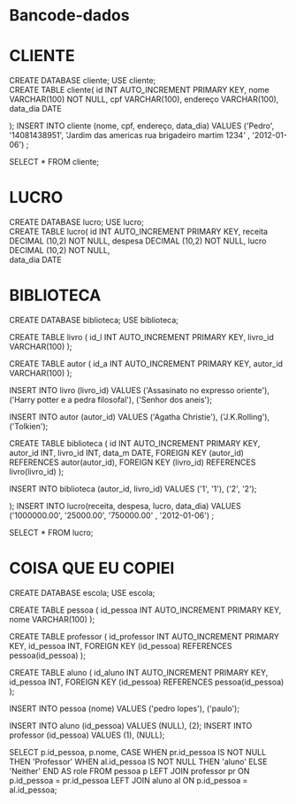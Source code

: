# Bancode-dados

 # CLIENTE
 
CREATE DATABASE cliente; 
USE cliente;  
CREATE TABLE cliente( 
id INT AUTO_INCREMENT PRIMARY KEY, 
nome VARCHAR(100) NOT NULL, 
cpf VARCHAR(100), 
endereço VARCHAR(100),  
data_dia DATE

); 
INSERT INTO cliente (nome, cpf, endereço, data_dia) VALUES 
('Pedro', '14081438951', 'Jardim das americas rua brigadeiro martim 1234' , '2012-01-06') ;

SELECT * FROM  cliente;
# LUCRO
CREATE DATABASE lucro; 
USE lucro;  
CREATE TABLE lucro( 
id INT AUTO_INCREMENT PRIMARY KEY, 
receita DECIMAL (10,2) NOT NULL, 
despesa DECIMAL (10,2) NOT NULL, 
lucro   DECIMAL (10,2) NOT NULL,  
data_dia DATE

# BIBLIOTECA

CREATE DATABASE biblioteca;
USE biblioteca;

CREATE TABLE livro
(
id_l INT AUTO_INCREMENT PRIMARY KEY,
livro_id VARCHAR(100)
);


CREATE TABLE autor
(
id_a INT AUTO_INCREMENT PRIMARY KEY,
autor_id VARCHAR(100)
);

INSERT INTO livro (livro_id) VALUES
('Assasinato no expresso oriente'),
('Harry potter e a pedra filosofal'),
('Senhor dos aneis');

INSERT INTO autor (autor_id) VALUES
('Agatha Christie'),
('J.K.Rolling'),
('Tolkien');

CREATE TABLE biblioteca
(
id INT AUTO_INCREMENT PRIMARY KEY,
autor_id INT,
livro_id INT,
data_m DATE,
FOREIGN KEY (autor_id) REFERENCES autor(autor_id),
FOREIGN KEY (livro_id) REFERENCES livro(livro_id)
);

INSERT INTO biblioteca (autor_id, livro_id) VALUES
('1', '1'),
('2', '2');


); 
INSERT INTO lucro(receita, despesa, lucro, data_dia) VALUES 
('1000000.00', '25000.00', '750000.00' , '2012-01-06') ;

SELECT * FROM  lucro;

# COISA QUE EU COPIEI

CREATE DATABASE escola;
USE escola;


CREATE TABLE pessoa 
(
id_pessoa INT AUTO_INCREMENT PRIMARY KEY,
nome VARCHAR(100)
);

CREATE TABLE professor 
(
id_professor INT AUTO_INCREMENT PRIMARY KEY,
id_pessoa INT,
FOREIGN KEY (id_pessoa) REFERENCES pessoa(id_pessoa)
);

CREATE TABLE aluno 
(
id_aluno INT AUTO_INCREMENT PRIMARY KEY,
id_pessoa INT,
FOREIGN KEY (id_pessoa) REFERENCES pessoa(id_pessoa)
);

INSERT INTO pessoa (nome) VALUES
('pedro lopes'),
('paulo');

INSERT INTO aluno (id_pessoa) VALUES
(NULL),
(2);
INSERT INTO professor (id_pessoa) VALUES
(1),
(NULL);

SELECT 
    p.id_pessoa,
    p.nome,
    CASE
        WHEN pr.id_pessoa IS NOT NULL THEN 'Professor'
        WHEN al.id_pessoa IS NOT NULL THEN 'aluno'
        ELSE 'Neither'
    END AS role
FROM 
    pessoa p
LEFT JOIN 
    professor pr ON p.id_pessoa = pr.id_pessoa
LEFT JOIN 
    aluno al ON p.id_pessoa = al.id_pessoa;
